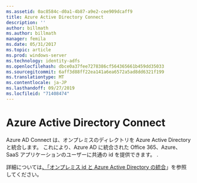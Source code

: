 ```yaml
---
ms.assetid: 0ac8584c-d0a1-4b87-a9e2-cee909dcaff9
title: Azure Active Directory Connect
description: ''
author: billmath
ms.author: billmath
manager: femila
ms.date: 05/31/2017
ms.topic: article
ms.prod: windows-server
ms.technology: identity-adfs
ms.openlocfilehash: dbce0a37fee7278386cf564365661b459dd35033
ms.sourcegitcommit: 6aff3d88ff22ea141a6ea6572a5ad8dd6321f199
ms.translationtype: MT
ms.contentlocale: ja-JP
ms.lasthandoff: 09/27/2019
ms.locfileid: "71408474"
---
```

# <a name="azure-active-directory-connect"></a>Azure Active Directory Connect


Azure AD Connect は、オンプレミスのディレクトリを Azure Active Directory と統合します。 これにより、Azure AD に統合された Office 365、Azure、SaaS アプリケーションのユーザーに共通の id を提供できます。 .  
  
詳細については[、「オンプレミス id と Azure Active Directory の統合](https://azure.microsoft.com/documentation/articles/active-directory-aadconnect/)」を参照してください。  
  

